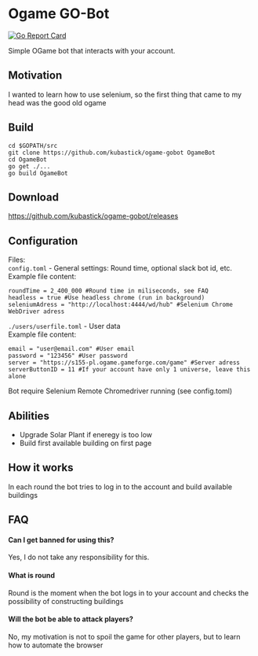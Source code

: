 # Ogame GO-Bot
[![Go Report Card](https://goreportcard.com/badge/github.com/kubastick/ogame-gobot)](https://goreportcard.com/report/github.com/kubastick/ogame-gobot)  
  
Simple OGame bot that interacts with your account.
## Motivation
I wanted to learn how to use selenium, so the first thing that came to my head was the good old ogame
## Build
```
cd $GOPATH/src
git clone https://github.com/kubastick/ogame-gobot OgameBot
cd OgameBot
go get ./...
go build OgameBot
```
## Download
https://github.com/kubastick/ogame-gobot/releases
## Configuration
Files:  
`config.toml` - General settings: Round time, optional slack bot id, etc.  
Example file content:
```
roundTime = 2_400_000 #Round time in miliseconds, see FAQ
headless = true #Use headless chrome (run in background)
seleniumAdress = "http://localhost:4444/wd/hub" #Selenium Chrome WebDriver adress
```
`./users/userfile.toml` - User data  
Example file content:
```
email = "user@email.com" #User email
password = "123456" #User password
server = "https://s155-pl.ogame.gameforge.com/game" #Server adress
serverButtonID = 11 #If your account have only 1 universe, leave this alone
```
Bot require Selenium Remote Chromedriver running (see config.toml)
## Abilities
- Upgrade Solar Plant if eneregy is too low
- Build first available building on first page
## How it works
In each round the bot tries to log in to the account and build available buildings
## FAQ
#### Can I get banned for using this?
Yes, I do not take any responsibility for this.
#### What is round
Round is the moment when the bot logs in to your account and checks the possibility of constructing buildings
#### Will the bot be able to attack players?
No, my motivation is not to spoil the game for other players, but to learn how to automate the browser

